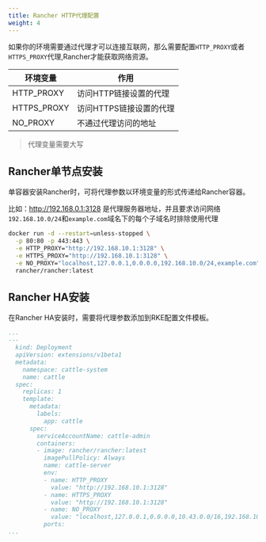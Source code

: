 ```yaml
---
title: Rancher HTTP代理配置
weight: 4
---
```


如果你的环境需要通过代理才可以连接互联网，那么需要配置`HTTP_PROXY`或者`HTTPS_PROXY`代理,Rancher才能获取网络资源。

| 环境变量    | 作用                    |
| ----------- | ----------------------- |
| HTTP_PROXY  | 访问HTTP链接设置的代理  |
| HTTPS_PROXY | 访问HTTPS链接设置的代理 |
| NO_PROXY    | 不通过代理访问的地址    |

> 代理变量需要大写

## Rancher单节点安装

单容器安装Rancher时，可将代理参数以环境变量的形式传递给Rancher容器。

比如：http://192.168.0.1:3128 是代理服务器地址，并且要求访问网络 `192.168.10.0/24`和`example.com`域名下的每个子域名时排除使用代理

```bash
docker run -d --restart=unless-stopped \
  -p 80:80 -p 443:443 \
  -e HTTP_PROXY="http://192.168.10.1:3128" \
  -e HTTPS_PROXY="http://192.168.10.1:3128" \
  -e NO_PROXY="localhost,127.0.0.1,0.0.0.0,192.168.10.0/24,example.com" \
  rancher/rancher:latest
```

## Rancher HA安装

在Rancher HA安装时，需要将代理参数添加到RKE配置文件模板。

```yaml
...
---
  kind: Deployment
  apiVersion: extensions/v1beta1
  metadata:
    namespace: cattle-system
    name: cattle
  spec:
    replicas: 1
    template:
      metadata:
        labels:
          app: cattle
      spec:
        serviceAccountName: cattle-admin
        containers:
        - image: rancher/rancher:latest
          imagePullPolicy: Always
          name: cattle-server
          env:
          - name: HTTP_PROXY
            value: "http://192.168.10.1:3128"
          - name: HTTPS_PROXY
            value: "http://192.168.10.1:3128"
          - name: NO_PROXY
            value: "localhost,127.0.0.1,0.0.0.0,10.43.0.0/16,192.168.10.0/24,example.com"
          ports:
...
```